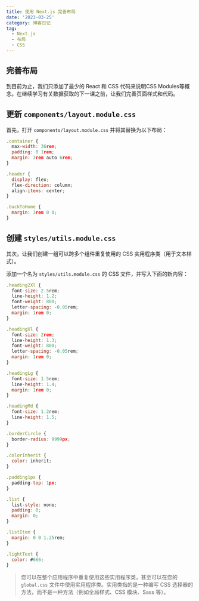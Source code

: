 ```yaml
---
title: 使用 Next.js 完善布局
date: '2023-03-25'
category: 博客日记
tag:
  - Next.js
  - 布局
  - CSS
---
```


## 完善布局

到目前为止，我们只添加了最少的 React 和 CSS 代码来说明CSS Modules等概念。在继续学习有关数据获取的下一课之前，让我们完善页面样式和代码。

## 更新 `components/layout.module.css`

首先，打开 `components/layout.module.css` 并将其替换为以下布局：

```js
.container {
  max-width: 36rem;
  padding: 0 1rem;
  margin: 3rem auto 6rem;
}

.header {
  display: flex;
  flex-direction: column;
  align-items: center;
}

.backToHome {
  margin: 3rem 0 0;
}
```

## 创建 `styles/utils.module.css`

其次，让我们创建一组可以跨多个组件重复使用的 CSS 实用程序类（用于文本样式）。

添加一个名为 `styles/utils.module.css` 的 CSS 文件，并写入下面的新内容：

```js
.heading2Xl {
  font-size: 2.5rem;
  line-height: 1.2;
  font-weight: 800;
  letter-spacing: -0.05rem;
  margin: 1rem 0;
}

.headingXl {
  font-size: 2rem;
  line-height: 1.3;
  font-weight: 800;
  letter-spacing: -0.05rem;
  margin: 1rem 0;
}

.headingLg {
  font-size: 1.5rem;
  line-height: 1.4;
  margin: 1rem 0;
}

.headingMd {
  font-size: 1.2rem;
  line-height: 1.5;
}

.borderCircle {
  border-radius: 9999px;
}

.colorInherit {
  color: inherit;
}

.padding1px {
  padding-top: 1px;
}

.list {
  list-style: none;
  padding: 0;
  margin: 0;
}

.listItem {
  margin: 0 0 1.25rem;
}

.lightText {
  color: #666;
}
```

> 您可以在整个应用程序中重复使用这些实用程序类，甚至可以在您的 `global.css` 文件中使用实用程序类。实用类指的是一种编写 CSS 选择器的方法，而不是一种方法（例如全局样式、CSS 模块、Sass 等）。